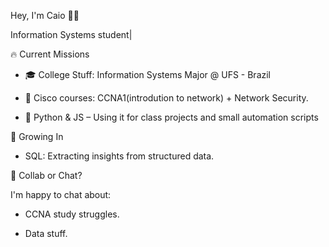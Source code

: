 Hey, I'm Caio 👨‍💻

Information Systems student|

🔥 Current Missions

- 🎓 College Stuff: Information Systems Major @ UFS - Brazil

- 📡 Cisco courses: CCNA1(introdution to network) + Network Security.

- 🐍 Python & JS – Using it for class projects and small automation scripts

🌱 Growing In

- SQL: Extracting insights from structured data.

🤝 Collab or Chat?

I'm happy to chat about:

- CCNA study struggles.

- Data stuff.
